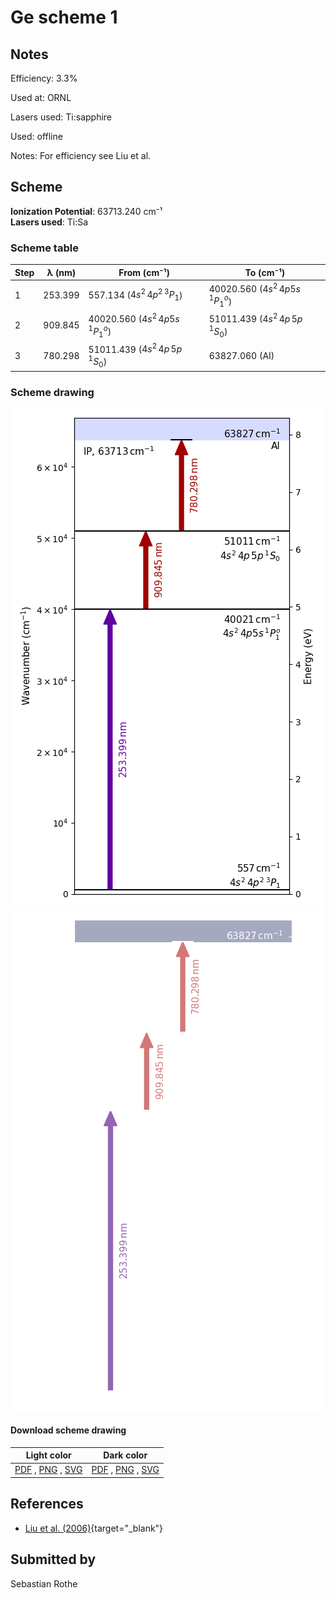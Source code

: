 # Ge scheme 1

## Notes

Efficiency: 3.3%

Used at: ORNL

Lasers used: Ti:sapphire

Used: offline

Notes: For efficiency see Liu et al.





## Scheme

**Ionization Potential**: 63713.240 cm⁻¹  
**Lasers used**: Ti:Sa

### Scheme table

| Step | λ (nm)  |               From (cm⁻¹)               |                To (cm⁻¹)                |
| ---- | ------- | --------------------------------------- | --------------------------------------- |
| 1    | 253.399 | 557.134 ($4s^{2}\,4p^{2}\,^{3}P_{1}$)   | 40020.560 ($4s^{2}\,4p5s\,^1P^{o}_{1}$) |
| 2    | 909.845 | 40020.560 ($4s^{2}\,4p5s\,^1P^{o}_{1}$) | 51011.439 ($4s^{2}\,4p\,5p\,^{1}S_{0}$) |
| 3    | 780.298 | 51011.439 ($4s^{2}\,4p\,5p\,^{1}S_{0}$) | 63827.060 (AI)                          |


### Scheme drawing

![ge scheme, light mode](ge-001/ge-001-light.png#only-light)
![ge scheme, dark mode](ge-001/ge-001-dark-web.png#only-dark)

#### Download scheme drawing

|                                            Light color                                            |                                           Dark color                                           |
| ------------------------------------------------------------------------------------------------- | ---------------------------------------------------------------------------------------------- |
| [PDF](ge-001/ge-001-light.pdf) , [PNG](ge-001/ge-001-light.png) , [SVG](ge-001/ge-001-light.svg)  | [PDF](ge-001/ge-001-dark.pdf) , [PNG](ge-001/ge-001-dark.png) , [SVG](ge-001/ge-001-dark.svg)  |


## References

  - [Liu et al. (2006)](https://doi.org/10.1016/j.nimb.2005.09.014){target="_blank"}



## Submitted by

Sebastian Rothe

